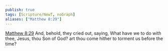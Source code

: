 ```yaml
---
publish: true
tags: [Scripture/NewT, noGraph]
aliases: ["Matthew 8:29"]
---
```

[Matthew 8:29](https://churchofjesuschrist.org/study/scriptures/nt/matt/8?lang=eng&id=p29#p29) And, behold, they cried out, saying, What have we to do with thee, Jesus, thou Son of God? art thou come hither to torment us before the time?
